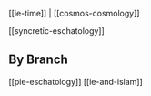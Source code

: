 [[ie-time]] | [[cosmos-cosmology]]

[[syncretic-eschatology]]

## By Branch
[[pie-eschatology]]
[[ie-and-islam]]

